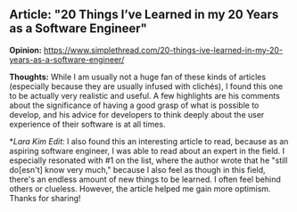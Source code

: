 ## Article: "20 Things I’ve Learned in my 20 Years as a Software Engineer" ##

**Opinion:** https://www.simplethread.com/20-things-ive-learned-in-my-20-years-as-a-software-engineer/ 

**Thoughts:** While I am usually not a huge fan of these kinds of articles (especially because they are usually infused with clichés), I found this one to be actually very realistic and useful. A few highlights are his comments about the significance of having a good grasp of what is possible to develop, and his advice for developers to think deeply about the user experience of their software is at all times. 

**Lara Kim Edit:* I also found this an interesting article to read, because as an aspiring software engineer, I was able to read about an expert in the field. I especially resonated with #1 on the list, where the author wrote that he "still do[esn't] know very much," because I also feel as though in this field, there's an endless amount of new things to be learned. I often feel behind others or clueless. However, the article helped me gain more optimism. Thanks for sharing! 